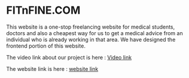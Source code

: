 # FITnFINE.COM
This website is a one-stop freelancing website for medical students, doctors and also a cheapest way for us to get a medical advice from an individual who is already working in that area. We have designed the frontend portion of this website.

The video link about our project is here : [Video link](https://youtu.be/palSfD2pVCo)

The website link is here : [website link](https://fitnfine.netlify.app/)

